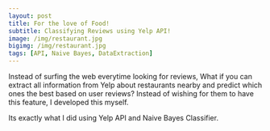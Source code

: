 ```yaml
---
layout: post
title: For the love of Food!
subtitle: Classifying Reviews using Yelp API!
image: /img/restaurant.jpg
bigimg: /img/restaurant.jpg
tags: [API, Naive Bayes, DataExtraction]
---
```


Instead of surfing the web everytime looking for reviews, What if you can extract all information from Yelp about restaurants nearby and predict which ones the best based on user reviews? Instead of wishing for them to have this feature, I developed this myself.

Its exactly what I did using Yelp API and Naive Bayes Classifier. 

